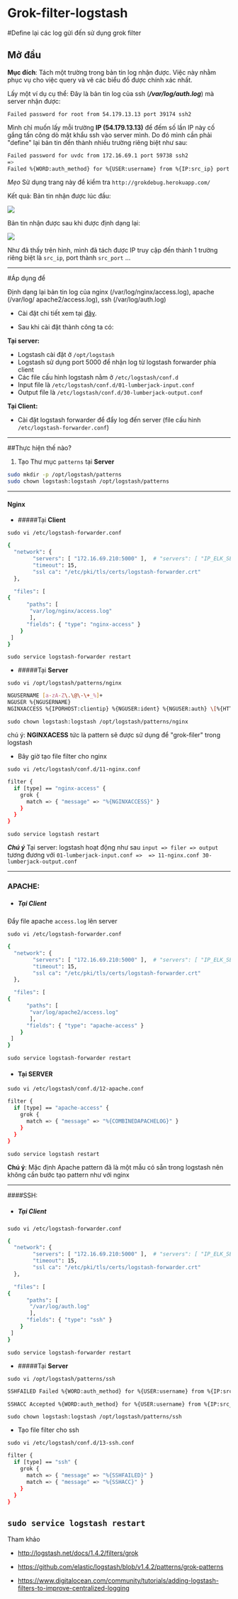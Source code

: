 # Grok-filter-logstash

#Define lại các log gửi đến sử dụng grok filter

## Mở đầu
**Mục đích**: Tách một trường trong bản tin log nhận được. Việc này nhằm phục vụ cho việc query và vẽ các biểu đồ được chính xác nhất.

Lấy một ví dụ cụ thể: Đây là bản tin log của ssh (***/var/log/auth.log***) mà server nhận được:

`Failed password for root from 54.179.13.13 port 39174 ssh2`

Mình chỉ muốn lấy mỗi trường **IP (54.179.13.13)** để đếm số lần IP này cố gắng tấn công dò mật khẩu ssh vào server mình. Do đó mình cần phải "define" lại bản tin đến thành nhiều trường riêng biệt như sau:

```sh
Failed password for uvdc from 172.16.69.1 port 59738 ssh2
=>
Failed %{WORD:auth_method} for %{USER:username} from %{IP:src_ip} port %{INT:src_port} ssh2

```

*Mẹo* Sử dụng trang này để kiểm tra `http://grokdebug.herokuapp.com/`

Kết quả:
Bản tin nhận được lúc đầu:

<img src="http://i.imgur.com/goVH1Am.png">

Bản tin nhận được sau khi được định dạng lại:

<img src="http://i.imgur.com/WfW18Vm.png">

Như đã thấy trên hình, mình đã tách được IP truy cập đến thành 1 trường riêng biệt là `src_ip`, port thành `src_port` ...

---

#Áp dụng để

Định dạng lại bản tin log của nginx (/var/log/nginx/access.log), apache (/var/log/ 
apache2/access.log), ssh (/var/log/auth.log)

- Cài đặt chi tiết xem tại [đây](https://www.digitalocean.com/community/tutorials/how-to-install-elasticsearch-logstash-and-kibana-4-on-ubuntu-14-04). 

- Sau khi cài đặt thành công ta có:

**Tại server:**

- Logstash cài đặt ở `/opt/logstash`
- Logstash sử dụng port 5000 để nhận log từ logstash forwarder phía client
- Các file cấu hình logstash nằm ở `/etc/logstash/conf.d`
- Input file là `/etc/logstash/conf.d/01-lumberjack-input.conf`
- Output file là `/etc/logstash/conf.d/30-lumberjack-output.conf`

**Tại Client:**

- Cài đặt logstash forwarder để đẩy log đến server (file cấu hình `/etc/logstash-forwarder.conf`)

--- 
##Thực hiện thế nào?

1. Tạo Thư mục `patterns` tại **Server**

```sh
sudo mkdir -p /opt/logstash/patterns
sudo chown logstash:logstash /opt/logstash/patterns
```

---
#### Nginx

- #####Tại **Client**

`sudo vi /etc/logstash-forwarder.conf`

```sh
{
  "network": {
        "servers": [ "172.16.69.210:5000" ],  # "servers": [ "IP_ELK_SERVER:PORT" ]
        "timeout": 15,
        "ssl ca": "/etc/pki/tls/certs/logstash-forwarder.crt" 
  },

  "files": [
{
      "paths": [
       "var/log/nginx/access.log"
       ],
      "fields": { "type": "nginx-access" }
    }
 ]
}

```

`sudo service logstash-forwarder restart`

- #####Tại **Server**

`sudo vi /opt/logstash/patterns/nginx`

```sh
NGUSERNAME [a-zA-Z\.\@\-\+_%]+
NGUSER %{NGUSERNAME}
NGINXACCESS %{IPORHOST:clientip} %{NGUSER:ident} %{NGUSER:auth} \[%{HTTPDATE:timestamp}\] "%{WORD:verb} %{URIPATHPARAM:request} HTTP/%{NUMBER:httpversion}" %{NUMBER:response} (?:%{NUMBER:bytes}|-) (?:"(?:%{URI:referrer}|-)"|%{QS:referrer}) %{QS:agent}

```

`sudo chown logstash:logstash /opt/logstash/patterns/nginx`

chú ý: **NGINXACESS** tức là pattern sẽ được sử dụng để "grok-filer" trong logstash

- Bây giờ tạo file filter cho nginx

`sudo vi /etc/logstash/conf.d/11-nginx.conf`

```sh
filter {
  if [type] == "nginx-access" {
    grok {
      match => { "message" => "%{NGINXACCESS}" }
    }
  }
}

```

`sudo service logstash restart`

***Chú ý*** Tại server: logstash hoạt động như sau `input => filer => output` tương đương với `01-lumberjack-input.conf =>  => 11-nginx.conf 30-lumberjack-output.conf`

---

### APACHE:

- ##### Tại **Client**

Đẩy file apache `access.log` lên server

`sudo vi /etc/logstash-forwarder.conf`

```sh
{
  "network": {
        "servers": [ "172.16.69.210:5000" ],  # "servers": [ "IP_ELK_SERVER:PORT" ]
        "timeout": 15,
        "ssl ca": "/etc/pki/tls/certs/logstash-forwarder.crt" 
  },

  "files": [
{
      "paths": [
       "var/log/apache2/access.log"
       ],
      "fields": { "type": "apache-access" }
    }
 ]
}

```

`sudo service logstash-forwarder restart`

- #### Tại **SERVER**

`sudo vi /etc/logstash/conf.d/12-apache.conf`

```sh
filter {
  if [type] == "apache-access" {
    grok {
      match => { "message" => "%{COMBINEDAPACHELOG}" }
    }
  }
}
```

`sudo service logstash restart`

**Chú ý**: Mặc định Apache pattern đã là một mẫu có sẵn trong logstash nên không cần bước tạo pattern như với nginx


---

####SSH:

- ##### Tại **Client**

`sudo vi /etc/logstash-forwarder.conf`

```sh
{
  "network": {
        "servers": [ "172.16.69.210:5000" ],  # "servers": [ "IP_ELK_SERVER:PORT" ]
        "timeout": 15,
        "ssl ca": "/etc/pki/tls/certs/logstash-forwarder.crt" 
  },

  "files": [
{
      "paths": [
       "/var/log/auth.log"
       ],
      "fields": { "type": "ssh" }
    }
 ]
}

```

`sudo service logstash-forwarder restart`


- #####Tại **Server**

`sudo vi /opt/logstash/patterns/ssh`

```sh
SSHFAILED Failed %{WORD:auth_method} for %{USER:username} from %{IP:src_ip} port %{INT:src_port} ssh2

SSHACC Accepted %{WORD:auth_method} for %{USER:username} from %{IP:src_ip} port %{INT:src_port} ssh2

```

`sudo chown logstash:logstash /opt/logstash/patterns/ssh`

- Tạo file filter cho ssh

`sudo vi /etc/logstash/conf.d/13-ssh.conf`

```sh
filter {
  if [type] == "ssh" {
    grok {
      match => { "message" => "%{SSHFAILED}" }
      match => { "message" => "%{SSHACC}" }
    } 
  }
}

```

`sudo service logstash restart`
--- 

Tham khảo

- http://logstash.net/docs/1.4.2/filters/grok

- https://github.com/elastic/logstash/blob/v1.4.2/patterns/grok-patterns

- https://www.digitalocean.com/community/tutorials/adding-logstash-filters-to-improve-centralized-logging

